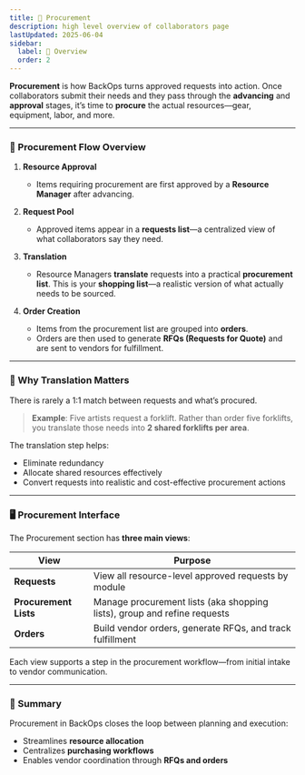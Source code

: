 ```yaml
---
title: 🛒 Procurement
description: high level overview of collaborators page
lastUpdated: 2025-06-04
sidebar:
  label: 🛒 Overview
  order: 2
---
```


**Procurement** is how BackOps turns approved requests into action. Once collaborators submit their needs and they pass through the **advancing** and **approval** stages, it’s time to **procure** the actual resources—gear, equipment, labor, and more.

---

### 🔁 Procurement Flow Overview

1. **Resource Approval**

   - Items requiring procurement are first approved by a **Resource Manager** after advancing.

2. **Request Pool**

   - Approved items appear in a **requests list**—a centralized view of what collaborators say they need.

3. **Translation**

   - Resource Managers **translate** requests into a practical **procurement list**.
     This is your **shopping list**—a realistic version of what actually needs to be sourced.

4. **Order Creation**

   - Items from the procurement list are grouped into **orders**.
   - Orders are then used to generate **RFQs (Requests for Quote)** and are sent to vendors for fulfillment.

---

### 🧠 Why Translation Matters

There is rarely a 1:1 match between requests and what’s procured.

> **Example**:
> Five artists request a forklift.
> Rather than order five forklifts, you translate those needs into **2 shared forklifts per area**.

The translation step helps:

- Eliminate redundancy
- Allocate shared resources effectively
- Convert requests into realistic and cost-effective procurement actions

---

### 🖥 Procurement Interface

The Procurement section has **three main views**:

| View                  | Purpose                                                                  |
| --------------------- | ------------------------------------------------------------------------ |
| **Requests**          | View all resource-level approved requests by module                      |
| **Procurement Lists** | Manage procurement lists (aka shopping lists), group and refine requests |
| **Orders**            | Build vendor orders, generate RFQs, and track fulfillment                |

Each view supports a step in the procurement workflow—from initial intake to vendor communication.

---

### 🚀 Summary

Procurement in BackOps closes the loop between planning and execution:

- Streamlines **resource allocation**
- Centralizes **purchasing workflows**
- Enables vendor coordination through **RFQs and orders**
